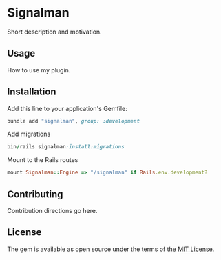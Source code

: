 # Signalman
Short description and motivation.

## Usage
How to use my plugin.

## Installation
Add this line to your application's Gemfile:

```ruby
bundle add "signalman", group: :development
```

Add migrations
```ruby
bin/rails signalman:install:migrations
```

Mount to the Rails routes
```ruby
mount Signalman::Engine => "/signalman" if Rails.env.development?
```

## Contributing
Contribution directions go here.

## License
The gem is available as open source under the terms of the [MIT License](https://opensource.org/licenses/MIT).
